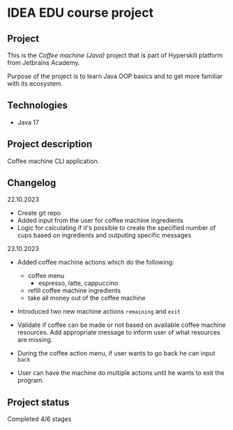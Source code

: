 # IDEA EDU course project

## Project
This is the *Coffee machine (Java)* project that is part of Hyperskill platform from Jetbrains Academy.

Purpose of the project is to learn Java OOP basics and to get more familiar with its ecosystem.

## Technologies

- Java 17

## Project description
Coffee machine CLI application.

## Changelog
22.10.2023
- Create git repo
- Added input from the user for coffee machine ingredients
- Logic for calculating if it's possible to create the specified number of cups based on ingredients and outputing specific messages

23.10.2023
- Added coffee machine actions which do the following:
  - coffee menu
    - espresso, latte, cappuccino
  - refill coffee machine ingredients
  - take all money out of the coffee machine

- Introduced two new machine actions `remaining` and `exit`
- Validate if coffee can be made or not based on available coffee machine resources. Add appropriate message to inform user of what resources are missing.
- During the coffee action menu, if user wants to go back he can input `back`
- User can have the machine do multiple actions until he wants to exit the program.

## Project status

Completed 4/6 stages